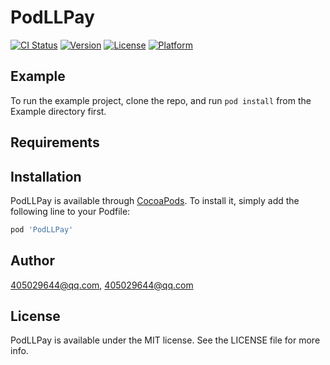 # PodLLPay

[![CI Status](https://img.shields.io/travis/405029644@qq.com/PodLLPay.svg?style=flat)](https://travis-ci.org/405029644@qq.com/PodLLPay)
[![Version](https://img.shields.io/cocoapods/v/PodLLPay.svg?style=flat)](https://cocoapods.org/pods/PodLLPay)
[![License](https://img.shields.io/cocoapods/l/PodLLPay.svg?style=flat)](https://cocoapods.org/pods/PodLLPay)
[![Platform](https://img.shields.io/cocoapods/p/PodLLPay.svg?style=flat)](https://cocoapods.org/pods/PodLLPay)

## Example

To run the example project, clone the repo, and run `pod install` from the Example directory first.

## Requirements

## Installation

PodLLPay is available through [CocoaPods](https://cocoapods.org). To install
it, simply add the following line to your Podfile:

```ruby
pod 'PodLLPay'
```

## Author

405029644@qq.com, 405029644@qq.com

## License

PodLLPay is available under the MIT license. See the LICENSE file for more info.
